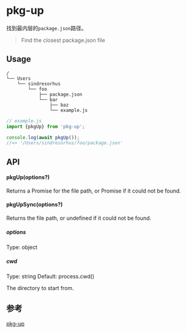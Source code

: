 # pkg-up
找到最内层的`package.json`路径。

> Find the closest package.json file

## Usage
```
/
└── Users
    └── sindresorhus
        └── foo
            ├── package.json
            └── bar
                ├── baz
                └── example.js
```

```js
// example.js
import {pkgUp} from 'pkg-up';

console.log(await pkgUp());
//=> '/Users/sindresorhus/foo/package.json'
```

## API
#### pkgUp(options?)
Returns a Promise<string> for the file path, or Promise<undefined> if it could not be found.

#### pkgUpSync(options?)
Returns the file path, or undefined if it could not be found.

##### options
Type: object

##### cwd
Type: string
Default: process.cwd()

The directory to start from.


## 参考
[pkg-up](https://www.npmjs.com/package/pkg-up)